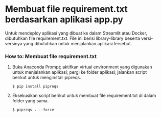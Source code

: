 # Membuat file requirement.txt berdasarkan aplikasi app.py

Untuk mendeploy aplikasi yang dibuat ke dalam Streamlit atau Docker, dibutuhkan file requirement.txt. File ini berisi library-library beserta versi-versinya yang dibutuhkan untuk menjalankan aplikasi tersebut.

### How to: Membuat file requirement.txt

1. Buka Anaconda Prompt; aktifkan virtual environment yang digunakan untuk menjalankan aplikasi; pergi ke folder aplikasi; jalankan script berikut untuk menginstall pipreqs.

   ```
   $ pip install pipreqs
   ```

2. Eksekusikan script berikut untuk membuat file requirement.txt di dalam folder yang sama.

   ```
   $ pipreqs . --force
   ```
